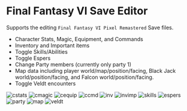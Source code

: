# Final Fantasy VI Save Editor

Supports the editing `Final Fantasy VI Pixel Remastered` Save files.
- Character Stats, Magic, Equipment, and Commands
- Inventory and Important items
- Toggle Skills/Abilities
- Toggle Espers
- Change Party members (currently only party 1)
- Map data including player world/map/position/facing, Black Jack world/position/facing, and Falcon world/position/facing.
- Toggle Veldt encounters


![cstats](https://github.com/KiameV/final-fantasy-vi-save-editor/assets/26260306/43dcf594-7d91-4005-b17b-b2f14b25c643)
![cmagic](https://github.com/KiameV/final-fantasy-vi-save-editor/assets/26260306/daf516e6-bed1-4535-8678-3a7f209fca1a)
![cequip](https://github.com/KiameV/final-fantasy-vi-save-editor/assets/26260306/59bdf6cb-86a3-48b9-ab6f-b0a4713b0290)
![ccmd](https://github.com/KiameV/final-fantasy-vi-save-editor/assets/26260306/5ed1d149-3933-4574-b0f4-c86ea13bec3e)
![inv](https://github.com/KiameV/final-fantasy-vi-save-editor/assets/26260306/cabee9ad-445a-4b5d-be28-9aa0a818f5d4)
![invimp](https://github.com/KiameV/final-fantasy-vi-save-editor/assets/26260306/16b5868b-55d6-4bf8-afe3-26dd0c013aff)
![skills](https://github.com/KiameV/final-fantasy-vi-save-editor/assets/26260306/a439da5a-ce86-4124-a632-03c1ff5a80b1)
![espers](https://github.com/KiameV/final-fantasy-vi-save-editor/assets/26260306/7a0984b0-0263-4826-a56e-c5781ba556c1)
![party](https://github.com/KiameV/final-fantasy-vi-save-editor/assets/26260306/d616da51-63b3-4690-9426-0e349a8b99dd)
![map](https://github.com/KiameV/final-fantasy-vi-save-editor/assets/26260306/6c1ed811-7be5-42d2-a00f-5ff578b01844)
![veldt](https://github.com/KiameV/final-fantasy-vi-save-editor/assets/26260306/1f06f6f0-3f4e-49bd-a75d-b3aadbe188ca)
